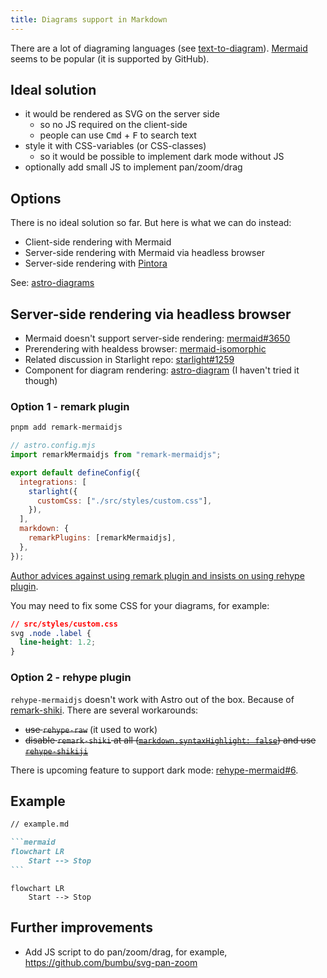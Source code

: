 ```yaml
---
title: Diagrams support in Markdown
---
```


There are a lot of diagraming languages (see [text-to-diagram](https://stereobooster.com/posts/text-to-diagram/)). [Mermaid](https://mermaid.js.org/) seems to be popular (it is supported by GitHub).

## Ideal solution

- it would be rendered as SVG on the server side
  - so no JS required on the client-side
  - people can use <kbd>Cmd</kbd> + <kbd>F</kbd> to search text
- style it with CSS-variables (or CSS-classes)
  - so it would be possible to implement dark mode without JS
- optionally add small JS to implement pan/zoom/drag

## Options

There is no ideal solution so far. But here is what we can do instead:

- Client-side rendering with Mermaid
- Server-side rendering with Mermaid via headless browser
- Server-side rendering with [Pintora](https://pintorajs.vercel.app/)

See: [astro-diagrams](https://stereobooster.com/posts/astro-diagrams/)

## Server-side rendering via headless browser

- Mermaid doesn't support server-side rendering: [mermaid#3650](https://github.com/mermaid-js/mermaid/issues/3650)
- Prerendering with healdess browser: [mermaid-isomorphic](https://github.com/remcohaszing/mermaid-isomorphic)
- Related discussion in Starlight repo: [starlight#1259](https://github.com/withastro/starlight/discussions/1259)
- Component for diagram rendering: [astro-diagram](https://www.npmjs.com/package/astro-diagram) (I haven't tried it though)

### Option 1 - remark plugin

```bash title="Instal dependencies…"
pnpm add remark-mermaidjs
```

```js
// astro.config.mjs
import remarkMermaidjs from "remark-mermaidjs";

export default defineConfig({
  integrations: [
    starlight({
      customCss: ["./src/styles/custom.css"],
    }),
  ],
  markdown: {
    remarkPlugins: [remarkMermaidjs],
  },
});
```

[Author advices against using remark plugin and insists on using rehype plugin](https://github.com/remcohaszing/remark-mermaidjs/issues/23#issuecomment-1881313556).

You may need to fix some CSS for your diagrams, for example:

```css
// src/styles/custom.css
svg .node .label {
  line-height: 1.2;
}
```

### Option 2 - rehype plugin

`rehype-mermaidjs` doesn't work with Astro out of the box. Because of [remark-shiki](https://github.com/withastro/astro/blob/main/packages/markdown/remark/src/remark-shiki.ts). There are several workarounds:

- ~~use `rehype-raw`~~ (it used to work)
- ~~disable `remark-shiki` at all ([`markdown.syntaxHighlight: false`](https://docs.astro.build/en/reference/configuration-reference/#markdownsyntaxhighlight)) and use [`rehype-shikiji`](https://shikiji.netlify.app/packages/rehype)~~

There is upcoming feature to support dark mode: [rehype-mermaid#6](https://github.com/remcohaszing/rehype-mermaid/issues/6).

## Example

````md
// example.md

```mermaid
flowchart LR
    Start --> Stop
```
````

```mermaid
flowchart LR
    Start --> Stop
```

## Further improvements

- Add JS script to do pan/zoom/drag, for example, https://github.com/bumbu/svg-pan-zoom
